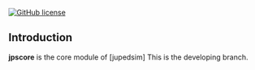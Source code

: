 [![GitHub license](https://img.shields.io/badge/license-GPL-blue.svg)](https://raw.githubusercontent.com/JuPedSim/jpscore/master/LICENSE)

## Introduction

**jpscore** is the core module of [jupedsim]
This is the developing branch.

